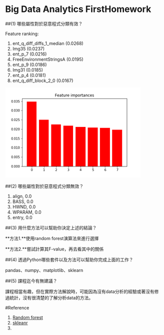 # Big Data Analytics FirstHomework




##(1) 哪些屬性對於惡意程式分類有效？


Feature ranking:



1. ent_q_diff_diffs_1_median (0.0268)
2. Img35 (0.0237)
3. ent_p_7 (0.0216)
4. FreeEnvironmentStringsA (0.0195)
5. ent_p_9 (0.0186)
6. Img31 (0.0185)
7. ent_p_4 (0.0181)
8. ent_q_diff_block_2_0 (0.0167)



![random forest](./picture/randomforest.png)



##(2) 哪些屬性對於惡意程式分類無效？


1. align, 0.0
2. BASS, 0.0
3. HWND, 0.0
4. WPARAM, 0.0
5. entry, 0.0



##(3) 用什麼方法可以幫助你決定上述的結論？


**方法1.**使用random forest演算法來進行選擇



**方法2.**嘗試計算其F-value，再去看其中的關係



##(4) 透過Python哪些套件以及方法可以幫助你完成上面的工作？


pandas、numpy、matplotlib、sklearn



##(5) 課程迄今有無建議？


課程相當有趣，但在實際方法解說時，可能因為沒有data分析的經驗或著沒有修過統計，沒有很清楚的了解分析data的方法。




#Reference

1. [Random forest](https://en.wikipedia.org/wiki/Random_forest)
2. [skleanr](http://scikit-learn.org/stable/modules/feature_selection.html)
3. [](https://github.com/ManSoSec/Microsoft-Malware-Challenge)
